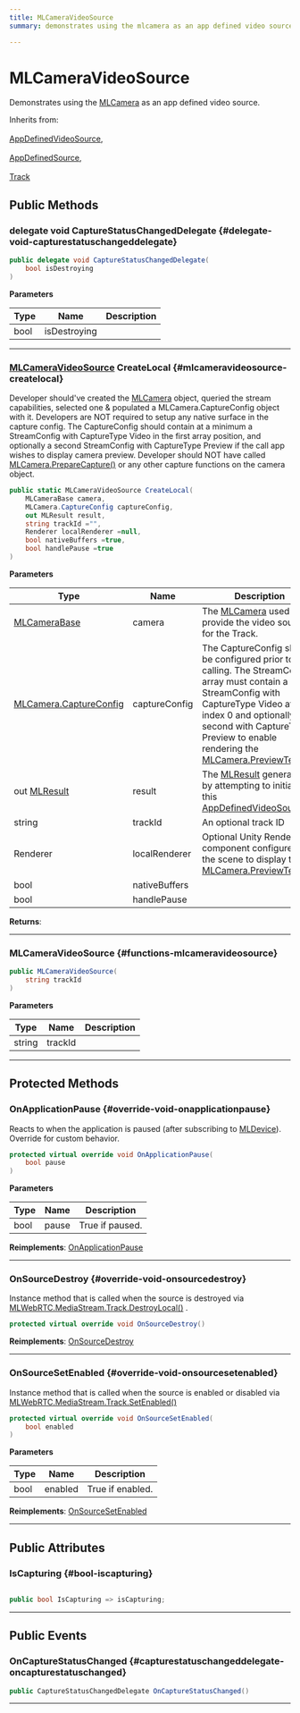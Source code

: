 ```yaml
---
title: MLCameraVideoSource
summary: demonstrates using the mlcamera as an app defined video source. 

---
```


# MLCameraVideoSource




Demonstrates using the [MLCamera](/versioned_docs/version-31-Aug-2023/unity-api/api/UnityEngine.XR.MagicLeap/UnityEngine.XR.MagicLeap.MLCamera.md) as an app defined video source.   


Inherits from: <br></br>[AppDefinedVideoSource](/versioned_docs/version-31-Aug-2023/unity-api/api/UnityEngine.XR.MagicLeap/MLWebRTC/AppDefinedVideoSource/UnityEngine.XR.MagicLeap.MLWebRTC.AppDefinedVideoSource.md),<br></br>[AppDefinedSource](/versioned_docs/version-31-Aug-2023/unity-api/api/UnityEngine.XR.MagicLeap/MLWebRTC/AppDefinedSource/UnityEngine.XR.MagicLeap.MLWebRTC.AppDefinedSource.md),<br></br>[Track](/versioned_docs/version-31-Aug-2023/unity-api/api/UnityEngine.XR.MagicLeap/MLWebRTC/MediaStream/UnityEngine.XR.MagicLeap.MLWebRTC.MediaStream.Track.md)




## Public Methods

### delegate void CaptureStatusChangedDelegate {#delegate-void-capturestatuschangeddelegate}

```csharp
public delegate void CaptureStatusChangedDelegate(
    bool isDestroying
)
```


**Parameters**

| Type | Name  | Description  | 
|--|--|--|
| bool |isDestroying||






-----------

### [MLCameraVideoSource](/versioned_docs/version-31-Aug-2023/unity-api/api/UnityEngine.XR.MagicLeap/MLWebRTC/UnityEngine.XR.MagicLeap.MLWebRTC.MLCameraVideoSource.md) CreateLocal {#mlcameravideosource-createlocal}

Developer should've created the [MLCamera](/versioned_docs/version-31-Aug-2023/unity-api/api/UnityEngine.XR.MagicLeap/UnityEngine.XR.MagicLeap.MLCamera.md) object, queried the stream capabilities, selected one & populated a MLCamera.CaptureConfig object with it. Developers are NOT required to setup any native surface in the capture config. The CaptureConfig should contain at a minimum a StreamConfig with CaptureType Video in the first array position, and optionally a second StreamConfig with CaptureType Preview if the call app wishes to display camera preview. Developer should NOT have called [MLCamera.PrepareCapture()](/versioned_docs/version-31-Aug-2023/unity-api/api/UnityEngine.XR.MagicLeap/MLCameraBase/UnityEngine.XR.MagicLeap.MLCameraBase.md#mlresult-preparecapture) or any other capture functions on the camera object. 

```csharp
public static MLCameraVideoSource CreateLocal(
    MLCameraBase camera,
    MLCamera.CaptureConfig captureConfig,
    out MLResult result,
    string trackId ="",
    Renderer localRenderer =null,
    bool nativeBuffers =true,
    bool handlePause =true
)
```


**Parameters**

| Type | Name  | Description  | 
|--|--|--|
| [MLCameraBase](/versioned_docs/version-31-Aug-2023/unity-api/api/UnityEngine.XR.MagicLeap/MLCameraBase/UnityEngine.XR.MagicLeap.MLCameraBase.md) |camera|The [MLCamera](/versioned_docs/version-31-Aug-2023/unity-api/api/UnityEngine.XR.MagicLeap/UnityEngine.XR.MagicLeap.MLCamera.md) used to provide the video source for the Track.|
| [MLCamera.CaptureConfig](/versioned_docs/version-31-Aug-2023/unity-api/api/UnityEngine.XR.MagicLeap/MLCameraBase/UnityEngine.XR.MagicLeap.MLCameraBase.CaptureConfig.md) |captureConfig|The CaptureConfig should be configured prior to calling. The StreamConfigs array must contain a StreamConfig with CaptureType Video at index 0 and optionally a second with CaptureType Preview to enable rendering the [MLCamera.PreviewTexture](/versioned_docs/version-31-Aug-2023/unity-api/api/UnityEngine.XR.MagicLeap/MLCameraBase/UnityEngine.XR.MagicLeap.MLCameraBase.md#rendertexture-previewtexture)|
| out [MLResult](/versioned_docs/version-31-Aug-2023/unity-api/api/UnityEngine.XR.MagicLeap/UnityEngine.XR.MagicLeap.MLResult.md) |result|The [MLResult](/versioned_docs/version-31-Aug-2023/unity-api/api/UnityEngine.XR.MagicLeap/UnityEngine.XR.MagicLeap.MLResult.md) generated by attempting to initialize this [AppDefinedVideoSource](/versioned_docs/version-31-Aug-2023/unity-api/api/UnityEngine.XR.MagicLeap/MLWebRTC/AppDefinedVideoSource/UnityEngine.XR.MagicLeap.MLWebRTC.AppDefinedVideoSource.md).|
| string |trackId|An optional track ID|
| Renderer |localRenderer|Optional Unity Renderer component configured in the scene to display the [MLCamera.PreviewTexture](/versioned_docs/version-31-Aug-2023/unity-api/api/UnityEngine.XR.MagicLeap/MLCameraBase/UnityEngine.XR.MagicLeap.MLCameraBase.md#rendertexture-previewtexture).|
| bool |nativeBuffers||
| bool |handlePause||






**Returns**: 



-----------

###  MLCameraVideoSource {#functions-mlcameravideosource}

```csharp
public MLCameraVideoSource(
    string trackId
)
```


**Parameters**

| Type | Name  | Description  | 
|--|--|--|
| string |trackId||






-----------

## Protected Methods

### OnApplicationPause {#override-void-onapplicationpause}

Reacts to when the application is paused (after subscribing to [MLDevice](/versioned_docs/version-31-Aug-2023/unity-api/api/UnityEngine.XR.MagicLeap/UnityEngine.XR.MagicLeap.MLDevice.md)). Override for custom behavior. 

```csharp
protected virtual override void OnApplicationPause(
    bool pause
)
```


**Parameters**

| Type | Name  | Description  | 
|--|--|--|
| bool |pause|True if paused.|




**Reimplements**: [OnApplicationPause](/versioned_docs/version-31-Aug-2023/unity-api/api/UnityEngine.XR.MagicLeap/MLWebRTC/MediaStream/UnityEngine.XR.MagicLeap.MLWebRTC.MediaStream.Track.md#void-onapplicationpause)



-----------

### OnSourceDestroy {#override-void-onsourcedestroy}

Instance method that is called when the source is destroyed via  [MLWebRTC.MediaStream.Track.DestroyLocal()](/versioned_docs/version-31-Aug-2023/unity-api/api/UnityEngine.XR.MagicLeap/MLWebRTC/MediaStream/UnityEngine.XR.MagicLeap.MLWebRTC.MediaStream.Track.md#mlresult-destroylocal) . 

```csharp
protected virtual override void OnSourceDestroy()
```




**Reimplements**: [OnSourceDestroy](/versioned_docs/version-31-Aug-2023/unity-api/api/UnityEngine.XR.MagicLeap/MLWebRTC/AppDefinedSource/UnityEngine.XR.MagicLeap.MLWebRTC.AppDefinedSource.md#abstract-void-onsourcedestroy)



-----------

### OnSourceSetEnabled {#override-void-onsourcesetenabled}

Instance method that is called when the source is enabled or disabled via  [MLWebRTC.MediaStream.Track.SetEnabled()](/versioned_docs/version-31-Aug-2023/unity-api/api/UnityEngine.XR.MagicLeap/MLWebRTC/MediaStream/UnityEngine.XR.MagicLeap.MLWebRTC.MediaStream.Track.md#mlresult-setenabled) 

```csharp
protected virtual override void OnSourceSetEnabled(
    bool enabled
)
```


**Parameters**

| Type | Name  | Description  | 
|--|--|--|
| bool |enabled|True if enabled.|




**Reimplements**: [OnSourceSetEnabled](/versioned_docs/version-31-Aug-2023/unity-api/api/UnityEngine.XR.MagicLeap/MLWebRTC/AppDefinedSource/UnityEngine.XR.MagicLeap.MLWebRTC.AppDefinedSource.md#abstract-void-onsourcesetenabled)



-----------

## Public Attributes

### IsCapturing {#bool-iscapturing}

```csharp

public bool IsCapturing => isCapturing;

```






-----------

## Public Events

### OnCaptureStatusChanged {#capturestatuschangeddelegate-oncapturestatuschanged}

```csharp
public CaptureStatusChangedDelegate OnCaptureStatusChanged()
```






-----------


